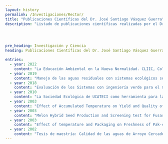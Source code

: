 ```yaml
---
layout: history
permalink: /Investigaciones/Rector/
title: "Publicaciones Científicas del Dr. José Santiago Vásquez Guerra"
description: "Listado de publicaciones científicas realizadas por el Dr. José Santiago Vásquez Guerra, Rector del ITESMARENA."




pre_heading: Investigación y Ciencia
heading: Publicaciones Científicas del Dr. José Santiago Vásquez Guerra

entries:
  - year: 2022
    content: "La Educación Ambiental en la Nueva Normalidad. CLIIC, Colombia. Revista SYNERGIA LATINA ISBN 2665-2862."
  - year: 2019
    content: "Manejo de las aguas residuales con sistemas ecológicos sostenibles y su estudio para la implementación en la República Dominicana, caso: municipio de Jarabacoa, Universidad Británica de Columbia, Vancouver, Canadá."
  - year: 2018
    content: "Evaluación de los Sistemas con ingeniería verde para el manejo de aguas residuales, CAJAE. La Habana, Cuba."
  - year: 2010
    content: "La Sociedad Ecológica de UCATECI como herramienta para la docencia-Extensión, Revista de la Pontificia Universidad Católica Madre y Maestra - PUCMM."
  - year: 2003
    content: "Effect of Accumulated Temperature on Yield and Quality of Watermelon Seeds (Citrullus vulgaris M.)."
  - year: 2003
    content: "Melon Hybrid Seed Production and Screening test for Fusarium Wilt."
  - year: 2003
    content: "Effect of temperature and Packaging on Freshness of Pak-choi (Brassica capestris) and Okra (Abelmoschus esculentus L.)."
  - year: 2002
    content: "Tesis de maestría: Calidad de las aguas de Arroyo Cercado, Jarabacoa, República Dominicana."
---
```



